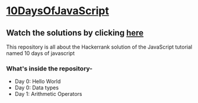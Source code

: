 # [10DaysOfJavaScript](https://vishalps2606.github.io/10DaysOfJavaScript/)
## Watch the solutions by clicking [here](https://vishalps2606.github.io/10DaysOfJavaScript/)

This repository is all about the Hackerrank solution of the JavaScript tutorial named 10 days of javascript

### What's inside the repository-
 - Day 0: Hello World
 - Day 0: Data types
 - Day 1: Arithmetic Operators
